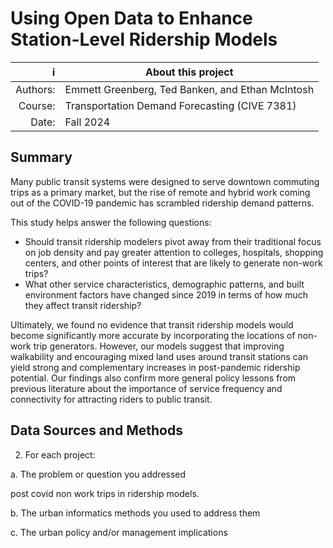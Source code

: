 # Using Open Data to Enhance Station-Level Ridership Models

:information_source: | About this project
-: | -- 
Authors: | Emmett Greenberg, Ted Banken, and Ethan McIntosh 
Course: | Transportation Demand Forecasting (CIVE 7381)
Date: | Fall 2024

## Summary

Many public transit systems were designed to serve downtown commuting trips as a primary market, but the rise of remote and hybrid work coming out of the COVID-19 pandemic has scrambled ridership demand patterns. 

This study helps answer the following questions:

* Should transit ridership modelers pivot away from their traditional focus on job 
density and pay greater attention to colleges, hospitals, shopping centers, and
other points of interest that are likely to generate non-work trips?
* What other service characteristics, demographic patterns, and built environment factors have changed since 2019 in terms of how much they affect transit ridership?

Ultimately, we found no evidence that transit ridership models would become significantly more accurate by incorporating the locations of non-work trip generators. However, our models suggest that improving walkability and encouraging mixed land uses around transit stations can yield strong and complementary increases in post-pandemic ridership potential. Our findings also confirm more general policy lessons from previous literature about the importance of service frequency and connectivity for attracting riders to public transit. 

## Data Sources and Methods

2. For each project:

a. The problem or question you addressed

post covid non work trips in ridership models.
 

b. The urban informatics methods you used to address them

c. The urban policy and/or management implications